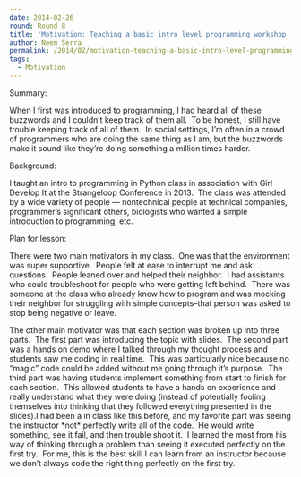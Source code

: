 ```yaml
---
date: 2014-02-26
round: Round 8
title: 'Motivation: Teaching a basic intro level programming workshop'
author: Neem Serra
permalink: /2014/02/motivation-teaching-a-basic-intro-level-programming-workshop/
tags:
  - Motivation
---
```

Summary:

When I first was introduced to programming, I had heard all of these buzzwords and I couldn&#8217;t keep track of them all.  To be honest, I still have trouble keeping track of all of them.  In social settings, I&#8217;m often in a crowd of programmers who are doing the same thing as I am, but the buzzwords make it sound like they&#8217;re doing something a million times harder.

Background:

I taught an intro to programming in Python class in association with Girl Develop It at the Strangeloop Conference in 2013.  The class was attended by a wide variety of people &#8212; nontechnical people at technical companies, programmer&#8217;s significant others, biologists who wanted a simple introduction to programming, etc.

Plan for lesson:

There were two main motivators in my class.  One was that the environment was super supportive.  People felt at ease to interrupt me and ask questions.  People leaned over and helped their neighbor.  I had assistants who could troubleshoot for people who were getting left behind.  There was someone at the class who already knew how to program and was mocking their neighbor for struggling with simple concepts&#8211;that person was asked to stop being negative or leave.

The other main motivator was that each section was broken up into three parts.  The first part was introducing the topic with slides.  The second part was a hands on demo where I talked through my thought process and students saw me coding in real time.  This was particularly nice because no &#8220;magic&#8221; code could be added without me going through it&#8217;s purpose.  The third part was having students implement something from start to finish for each section.  This allowed students to have a hands on experience and really understand what they were doing (instead of potentially fooling themselves into thinking that they followed everything presented in the slides).I had been a in class like this before, and my favorite part was seeing the instructor \*not\* perfectly write all of the code.  He would write something, see it fail, and then trouble shoot it.  I learned the most from his way of thinking through a problem than seeing it executed perfectly on the first try.  For me, this is the best skill I can learn from an instructor because we don&#8217;t always code the right thing perfectly on the first try.
